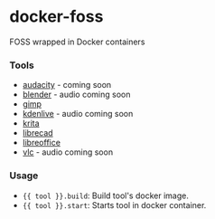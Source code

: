 # docker-foss
FOSS wrapped in Docker containers

### Tools
* [audacity](https://www.audacityteam.org/) - coming soon
* [blender](https://www.blender.org/) - audio coming soon
* [gimp](https://www.gimp.org/)
* [kdenlive](https://kdenlive.org/en/) - audio coming soon
* [krita](https://krita.org/en/)
* [librecad](https://librecad.org/)
* [libreoffice](https://www.libreoffice.org/)
* [vlc](https://www.videolan.org/vlc/index.html) - audio coming soon

### Usage
* `{{ tool }}.build`: Build tool's docker image.
* `{{ tool }}.start`: Starts tool in docker container.
